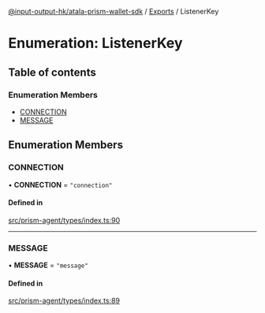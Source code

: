 [@input-output-hk/atala-prism-wallet-sdk](../README.md) / [Exports](../modules.md) / ListenerKey

# Enumeration: ListenerKey

## Table of contents

### Enumeration Members

- [CONNECTION](ListenerKey.md#connection)
- [MESSAGE](ListenerKey.md#message)

## Enumeration Members

### CONNECTION

• **CONNECTION** = ``"connection"``

#### Defined in

[src/prism-agent/types/index.ts:90](https://github.com/input-output-hk/atala-prism-wallet-sdk-ts/blob/3f28060/src/prism-agent/types/index.ts#L90)

___

### MESSAGE

• **MESSAGE** = ``"message"``

#### Defined in

[src/prism-agent/types/index.ts:89](https://github.com/input-output-hk/atala-prism-wallet-sdk-ts/blob/3f28060/src/prism-agent/types/index.ts#L89)

